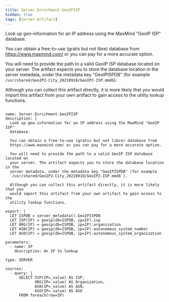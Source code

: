 ```yaml
---
title: Server.Enrichment.GeoIPISP
hidden: true
tags: [Server Artifact]
---
```


Look up geo-information for an IP address using the MaxMind "GeoIP ISP"
database.

You can obtain a free-to-use (gratis but not libre) database from
https://www.maxmind.com/ or you can pay for a more accurate option.

You will need to provide the path to a valid GeoIP ISP database located on
your server. The artifact expects you to store the database location in the
server metadata, under the metadata key "GeoIPISPDB" (for example
`/usr/shared/GeoIP2-City_20210910/GeoIP2-ISP.mmdb`).

Although you can collect this artifact directly, it is more likely that you
would import this artifact from your own artifact to gain access to the
utility lookup functions.


<pre><code class="language-yaml">
name: Server.Enrichment.GeoIPISP
description: |
  Look up geo-information for an IP address using the MaxMind "GeoIP ISP"
  database.

  You can obtain a free-to-use (gratis but not libre) database from
  https://www.maxmind.com/ or you can pay for a more accurate option.

  You will need to provide the path to a valid GeoIP ISP database located on
  your server. The artifact expects you to store the database location in the
  server metadata, under the metadata key "GeoIPISPDB" (for example
  `/usr/shared/GeoIP2-City_20210910/GeoIP2-ISP.mmdb`).

  Although you can collect this artifact directly, it is more likely that you
  would import this artifact from your own artifact to gain access to the
  utility lookup functions.

export: |
  LET ISPDB = server_metadata().GeoIPISPDB
  LET ISP(IP) = geoip(db=ISPDB, ip=IP).isp
  LET ORG(IP) = geoip(db=ISPDB, ip=IP).organization
  LET ASN(IP) = geoip(db=ISPDB, ip=IP).autonomous_system_number
  LET ASO(IP) = geoip(db=ISPDB, ip=IP).autonomous_system_organization

parameters:
  - name: IP
    description: An IP to lookup

type: SERVER

sources:
  - query: |
      SELECT ISP(IP=_value) AS ISP,
             ORG(IP=_value) AS Organization,
             ASN(IP=_value) AS ASN,
             ASO(IP=_value) AS ASO
      FROM foreach(row=IP)

</code></pre>

